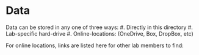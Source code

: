 # Data

Data can be stored in any one of three ways:
  #. Directly in this directory
  #. Lab-specific hard-drive
  #. Online-locations: (OneDrive, Box, DropBox, etc)

For online locations, links are listed here for other lab members to find:
